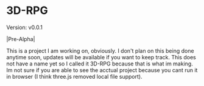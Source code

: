 <h1>3D-RPG</h1>
<p>Version: v0.0.1</p>
<p>|Pre-Alpha|</p>
<p>This is a project I am working on, obviously. I don't plan on this being done anytime soon, updates will be available if you want to keep track. This does not have a name yet so I called it 3D-RPG because that is what im making. Im not sure if you are able to see the acctual project because you cant run it in browser (I think three.js removed local file support).</p>
